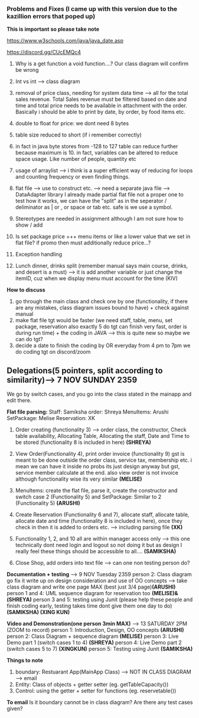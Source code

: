 ### Problems and Fixes (I came up with this version due to the kazillion errors that poped up)

**This is important so please take note**

https://www.w3schools.com/java/java_date.asp 

https://discord.gg/CUcEMQc4 

1. Why is a get function a void function....? Our class diagram will confirm be wrong

2. Int vs int --> class diagram 

3. removal of price class, needing for system data time --> all for the total sales revenue. Total Sales revenue must be filtered based on date and time and total price needs to be available in attachment with the order. Basically i should be able to print by date, by order, by food items etc. 

4. double to float for price: we dont need 8 bytes

5. table size reduced to short (if i remember correctly)

6. in fact in java byte stores from -128 to 127 table can reduce further because maximum is 10. in fact, variables can be altered to reduce space usage. Like number of people, quantity etc 

7. usage of arraylist --> i think is a super efficient way of reducing for loops and counting frequency or even finding things. 

8. flat file --> use to construct etc. --> need a separate java file --> DataAdapter library I already made partial flat file not a proper one to test how it works, we can have the "split" as in the seperator / deliminator  as | or , or space or tab etc. safe is we use a symbol. 

9. Stereotypes are needed in assignment although I am not sure how to show / add

10. Is set package price +++ menu items or like a lower value that we set in flat file? if promo then must additionally reduce price...? 

11. Exception handling 

12. Lunch dinner, drinks split (remember manual says main course, drinks, and desert is a must) --> it is add another variable or just change the itemID, cuz when we display menu must account for the time (KIV)


**How to discuss**
1. go through the main class and check one by one (functionality, if there are any mistakes, class diagram issues bound to have) + check against manual 
2. make flat file tgt would be faster (we need staff, table, menu, set package, reservation also exactly 5 do tgt can finish very fast, order is during run time) + the coding in JAVA --> this is quite new so maybe we can do tgt? 
3. decide a date to finish the coding by OR everyday from 4 pm to 7pm we do coding tgt on discord/zoom


## Delegations(5 pointers, split according to similarity)--> 7 NOV SUNDAY 2359

We go by switch cases, and you go into the class stated in the mainapp and edit there. 

**Flat file parsing:**
Staff: Samiksha
order: Shreya
MenuItems: Arushi
SetPackage: Melise 
Reservation: XK


1. Order creating (functionality 3) --> order class, the constructor, Check table availability, Allocating Table, Allocating the staff, Date and Time to be stored (functionality 8 is included in here) **(SHREYA)**

2. View Order(Functionality 4), print order invoice (functionality 9) gst is meant to be done outside the order class, service tax, membership etc. i mean we can have it inside no probs its just design anyway but gst, service member calculate at the end. also view order is not invoice although functionality wise its very similar **(MELISE)**

3. MenuItems: create the flat file, parse it, create the constructor and switch case 2 (Functionality 5) and SetPackage: Similar to 2 (Functionality 5) **(ARUSHI)**

4. Create Reservation (Functionality 6 and 7), allocate staff, allocate table, allocate date and time (functionality 8 is included in here), once they check in then it is added to orders etc. --> including parsing file **(XK)**

5. Functionality 1, 2, and 10 all are within manager access only --> this one technically dont need login and logout so not doing it but as design I really feel these things should be accessible to all.... **(SAMIKSHA)**

6. Close Shop, add orders into text file --> can one non testing person do?

**Documentation + testing** --> 9 NOV Tuesday 2359
person 2: Class diagram go fix it write up on design consideration and use of OO concepts --> take class diagram and write one page MAX (best just 3/4 page)**(ARUSHI)**
person 1 and 4: UML sequence diagram for reservation too **(MELISE)&(SHREYA)**
person 3 and 5: testing using Junit (please help these people and finish coding early, testing takes time dont give them one day to do) 
**(SAMIKSHA) (XING KUN)**


**Video and Demonstration(one person 3min MAX)** --> 13 SATURDAY 2PM (ZOOM to record)
person 1: Introduction, Design, OO concepts  **(ARUSHI)**
person 2: Class Diagram  + sequence diagram  **(MELISE)**
person 3: Live Demo part 1 (switch cases 1 to 4) **(SHREYA)**
person 4: Live Demo part 2 (switch cases 5 to 7) **(XINGKUN)**
person 5: Testing using Junit **(SAMIKSHA)** 


**Things to note**

1. boundary: Restuarant App(MainApp Class)  --> NOT IN CLASS DIAGRAM --> email 
2. Entity: Class of objects + getter setter (eg. getTableCapacity())
3. Control: using the getter + setter for functions (eg. reservetable())


**To email**
Is it boundary cannot be in class diagram?
Are there any test cases given?
